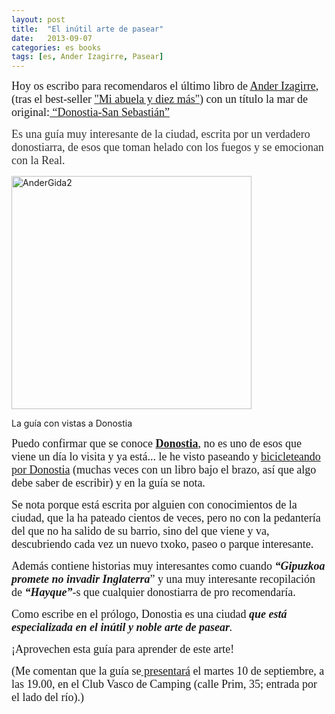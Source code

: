 ```yaml
---
layout: post
title:  "El inútil arte de pasear"
date:   2013-09-07
categories: es books
tags: [es, Ander Izagirre, Pasear]
---
```

<p><span style="font-family:'Ubuntu Light';"><span style="font-size:large;">Hoy os escribo para recomendaros el último libro de <a title="Ander Izagirre" href="http://gentedigital.es/comunidad/anderiza/" target="_blank">Ander Izagirre</a>, (tras el best-seller <a title="Mi abuela y diez&nbsp;más" href="http://izaroblog.com/2013/05/05/mi-abuela-y-diez-mas/">"Mi abuela y diez más"</a>) con un título la mar de original:<a title="Sua ediciones" href="http://www.sua-ediciones.com/artikulua.cfm?datuak=donostia-san-sebastian-izagirre%2C-ander-muro%2C-alberto&amp;kodea=138.38010&amp;hizkuntza=1" target="_blank"> “Donostia-San Sebastián”</a></span></span></p>
<p><span style="color:#333333;"><span style="font-family:'Ubuntu Light';"><span style="font-size:large;">Es una guía muy interesante de la ciudad, escrita por un verdadero donostiarra, de esos que toman helado con los fuegos y se emocionan con la Real.</span></span></span></p>

<p><a href="http://izaroblog.files.wordpress.com/2013/08/andergida2.jpg"><img class=" wp-image-1281   " title="La guía en Donostia" src="http://izaroblog.files.wordpress.com/2013/08/andergida2.jpg" alt="AnderGida2" width="384" height="373"></a></p>
 La guía con vistas a Donostia

<p><span style="font-family:'Ubuntu Light';"><span style="font-size:large;">Puedo confirmar que se conoce <strong><a title="Donostia" href="https://es.wikipedia.org/wiki/San_Sebasti%C3%A1n" target="_blank">Donostia</a></strong>, no es uno de esos que viene un día lo visita y ya está... le he visto paseando y <a title="Las bicicletas son para el&nbsp;invierno" href="http://izaroblog.com/2013/02/25/las-bicicletas-son-para-el-invierno/" target="_blank">bicicleteando por Donostia</a> (muchas veces con un libro bajo el brazo, así que algo debe saber de escribir) y en la guía se nota.</span></span></p>
<p><span style="font-family:'Ubuntu Light';"><span style="font-size:large;">Se nota porque está escrita por alguien con conocimientos de la ciudad, que la ha pateado cientos de veces, pero no con la pedantería del que no ha salido de su barrio, sino del que viene y va, descubriendo cada vez un nuevo txoko, paseo o parque interesante.</span></span></p>
<p><span style="font-family:'Ubuntu Light';"><span style="font-size:large;">Además contiene historias muy interesantes como cuando <em><strong>“Gipuzkoa promete no invadir Inglaterra</strong></em>” y una muy interesante recopilación de <strong><em>“Hayque”</em></strong>-s que cualquier donostiarra de pro recomendaría.</span></span></p>
<p><span style="font-family:'Ubuntu Light';"><span style="font-size:large;">Como escribe en el prólogo, Donostia es una ciudad <i><strong>que está especializada en el inútil y noble arte de pasear</strong>.</i></span></span></p>
<p><span style="font-family:'Ubuntu Light';"><span style="font-size:large;"><i></i>¡Aprovechen esta guía para aprender de este arte! </span></span></p>
<p><span style="font-family:'Ubuntu Light';"><span style="font-size:large;">(Me comentan que la&nbsp;guía se<a title="Guía Presentación" href="http://gentedigital.es/comunidad/anderiza/2013/09/06/presentamos-la-guia-donostia-san-sebastian/" target="_blank"> presentará</a> el martes 10 de septiembre, a las 19.00, en el Club Vasco de Camping (calle Prim, 35; entrada por el lado del río).)</span></span></p>
